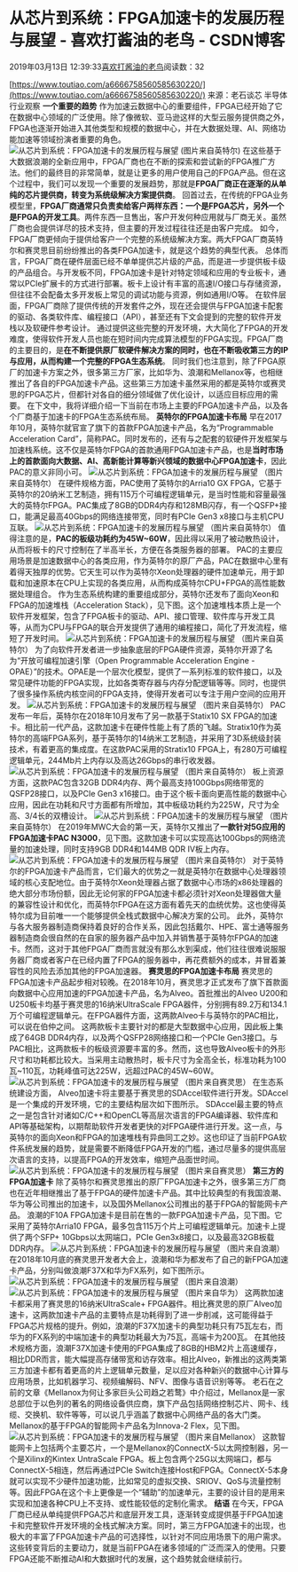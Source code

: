 
# 从芯片到系统：FPGA加速卡的发展历程与展望 - 喜欢打酱油的老鸟 - CSDN博客


2019年03月13日 12:39:33[喜欢打酱油的老鸟](https://me.csdn.net/weixin_42137700)阅读数：32


[https://www.toutiao.com/a6666758560585630220/](https://www.toutiao.com/a6666758560585630220/)
来源：老石谈芯 半导体行业观察
**一个重要的趋势**
作为加速云数据中心的重要组件，FPGA已经开始了它在数据中心领域的广泛使用。除了像微软、亚马逊这样的大型云服务提供商之外，FPGA也逐渐开始进入其他类型和规模的数据中心，并在大数据处理、AI、网络功能加速等领域扮演者重要的角色。
![从芯片到系统：FPGA加速卡的发展历程与展望](http://p1.pstatp.com/large/pgc-image/29fb5d72ea6e4c16876224c724e6c4eb)
(图片来自英特尔)
在这些基于大数据浪潮的全新应用中，FPGA厂商也在不断的探索和尝试新的FPGA推广方法。他们的最终目的非常简单，就是让更多的用户使用自己的FPGA产品。但在这个过程中，我们可以发现一个重要的发展趋势，那就是**FPGA厂商正在逐渐的从单纯的芯片提供商，转变为系统级解决方案提供商**。
回首过去，在传统的FPGA业务模型里，**FPGA厂商通常只负责卖给客户两样东西：一个是FPGA芯片，另外一个是FPGA的开发工具**。两件东西一旦售出，客户开发何种应用就与厂商无关。虽然厂商也会提供详尽的技术支持，但主要的开发过程往往还是由客户完成。
如今，FPGA厂商更倾向于提供给客户一个完整的系统级解决方案。两大FPGA厂商英特尔和赛灵思目前纷纷推出的各类FPGA加速卡，就是这个趋势的典型代表。
总体而言，FPGA厂商在硬件层面已经不单单提供芯片级的产品，而是进一步提供板卡级的产品组合。与开发板不同，FPGA加速卡是针对特定领域和应用的专业板卡，通常以PCIe扩展卡的方式进行部署。板卡上设计有丰富的高速I/O接口与存储资源，但往往不会配备太多开发板上常见的调试功能与资源，例如通用I/O等。
在软件层面，FPGA厂商除了提供传统的开发套件之外，现在还会提供与FPGA加速卡配套的驱动、各类软件库、编程接口（API），甚至还有下文会提到的完整的软件开发栈以及软硬件参考设计。
通过提供这些完整的开发环境，大大简化了FPGA的开发难度，使得软件开发人员也能在短时间内完成算法模型的FPGA实现。FPGA厂商的主要目的，是**在不断提供原厂软硬件解决方案的同时，也在不断吸收第三方的IP与应用，从而构建一个完整的FPGA生态系统**。
同时我们也注意到，除了FPGA原厂的加速卡方案之外，很多第三方厂家，比如华为、浪潮和Mellanox等，也相继推出了各自的FPGA加速卡产品。这些第三方加速卡虽然采用的都是英特尔或赛灵思的FPGA芯片，但都针对各自的细分领域做了优化设计，以适应目标应用的需要。
在下文中，我将详细介绍一下当前在市场上主要的FPGA加速卡产品，以及各个厂商基于加速卡的FPGA生态系统布局。
**英特尔的FPGA加速卡布局**
早在2017年10月，英特尔就官宣了旗下的首款FPGA加速卡产品，名为“Programmable Acceleration Card”，简称PAC。同时发布的，还有与之配套的软硬件开发框架与加速栈系统。这不仅是英特尔FPGA的首款通用FPGA加速卡产品，也是**当时市场上的首款面向大数据、AI、高新能计算等新兴领域的数据中心FPGA加速卡**，因此PAC的意义非同小可。
![从芯片到系统：FPGA加速卡的发展历程与展望](http://p1.pstatp.com/large/pgc-image/8a8f213b548940798f4208e5a6ab676f)
（图片来自英特尔）
在硬件规格方面，PAC使用了英特尔的Arria10 GX FPGA，它基于英特尔的20纳米工艺制造，拥有115万个可编程逻辑单元，是当时性能和容量最强大的英特尔FPGA。PAC集成了8GB的DDR4内存和128MB闪存，有一个QSFP+接口，能满足最高40Gbps的网络连接带宽，同时有PCIe Gen3 x8接口与主机CPU互联。
![从芯片到系统：FPGA加速卡的发展历程与展望](http://p1.pstatp.com/large/pgc-image/3536a03347bb48249e668e61204f5fb2)
（图片来自英特尔）
值得注意的是，**PAC的板级功耗约为45W~60W**，因此得以采用了被动散热设计，从而将板卡的尺寸控制在了半高半长，方便在各类服务器的部署。
PAC的主要应用场景是加速数据中心的各类应用，作为英特尔的原厂产品，PAC在数据中心里有着得天独厚的优势。它天生可以作为英特尔Xeon处理器的硬件加速单元，用于卸载和加速原本在CPU上实现的各类应用，从而构成英特尔CPU+FPGA的高性能数据处理组合。
作为生态系统构建的重要组成部分，英特尔还发布了面向Xeon和FPGA的加速堆栈（Acceleration Stack），见下图。这个加速堆栈本质上是一个软件开发框架，包含了FPGA板卡的驱动、API、接口管理、软件库与开发工具等，从而为CPU与FPGA的联合开发提供了通用的编程接口，简化了开发流程，缩短了开发时间。
![从芯片到系统：FPGA加速卡的发展历程与展望](http://p1.pstatp.com/large/pgc-image/123b5e2b0a234d3ba699ee9711d9485c)
（图片来自英特尔）
为了向软件开发者进一步抽象底层的FPGA硬件资源，英特尔开源了名为“开放可编程加速引擎（Open Programmable Acceleration Engine - OPAE）”的技术。OPAE是一个层次化模型，提供了一系列标准的软件接口，以及常见硬件功能的FPGA实现，比如各类寄存器与内存分配逻辑等等。同时，也提供了很多操作系统内核空间的FPGA支持，使得开发者可以专注于用户空间的应用开发。
![从芯片到系统：FPGA加速卡的发展历程与展望](http://p1.pstatp.com/large/pgc-image/274dec83353843dea8f32210d27f9c18)
（图片来自英特尔）
PAC发布一年后，英特尔在2018年10月发布了另一款基于Statix10 SX FPGA的加速卡。相比前一代产品，这款加速卡在硬件性能上有了质的飞越。Stratix10作为英特尔的高端FPGA系列，基于英特尔的14纳米工艺制造，并采用了3D系统级封装技术，有着更高的集成度。在这款PAC采用的Stratix10 FPGA上，有280万可编程逻辑单元，244Mb片上内存以及高达26Gbps的串行收发器。
![从芯片到系统：FPGA加速卡的发展历程与展望](http://p1.pstatp.com/large/pgc-image/a6d985017ed6461292c1195ca701575e)
（图片来自英特尔）
板上资源方面，这款PAC包含32GB DDR4内存、两个最高支持100Gbps网络带宽的QSFP28接口，以及PCIe Gen3 x16接口。由于这个板卡面向更高性能的数据中心应用，因此在功耗和尺寸方面都有所增加，其中板级功耗约为225W，尺寸为全高、3/4长的双槽设计。
![从芯片到系统：FPGA加速卡的发展历程与展望](http://p1.pstatp.com/large/pgc-image/7373baff747a4867b680a58b89e0e1a4)
（图片来自英特尔）
在2019年MWC大会的第一天，英特尔又推出了**一款针对5G应用的FPGA加速卡PAC N3000**，见下图。这款加速卡可以实现高达100Gbps的网络流量的加速处理，同时支持9GB DDR4和144MB QDR IV板上内存。
![从芯片到系统：FPGA加速卡的发展历程与展望](http://p3.pstatp.com/large/pgc-image/9e7dc33145174a1485f70334d29920f2)
（图片来自英特尔）
对于英特尔的FPGA加速卡产品而言，它们最大的优势之一就是英特尔在数据中心处理器领域的核心支配地位。由于英特尔Xeon处理器占据了数据中心市场的x86处理器的绝大部分市场份额，因此无论何家的FPGA加速卡都必须针对Xeon处理器做大量的兼容性设计和优化，而英特尔FPGA在这方面有着先天的血统优势。这也使得英特尔成为目前唯一一个能够提供全栈式数据中心解决方案的公司。
此外，英特尔与各大服务器制造商保持着良好的合作关系，因此包括戴尔、HPE、富士通等服务器制造商会很自然的在自家的服务器产品中加入并销售基于英特尔FPGA的加速卡。然而，这对于其他FPGA厂商而言就没有那么水到渠成，他们往往很难说服服务器厂商或者客户在已经内置了FPGA的服务器中，再花费额外的成本，并冒着兼容性的风险去添加其他的FPGA加速器。
**赛灵思的FPGA加速卡布局**
赛灵思的FPGA加速卡产品起步相对较晚。在2018年10月，赛灵思才正式发布了旗下首款面向数据中心应用加速的FPGA加速卡产品，名为Alveo。首批推出的Alveo U200和U250板卡均基于赛灵思的16纳米UltraScale FPGA器件，分别拥有89.2万和134.1万个可编程逻辑单元。在FPGA器件方面，这两款Alveo卡与英特尔的PAC相比，可以说在伯仲之间。
这两款板卡主要针对的都是大型数据中心应用，因此板上集成了64GB DDR4内存，以及两个QSFP28网络接口和一个PCIe Gen3接口。与PAC相比，这两款板卡的板级资源要丰富的多。然而，这也导致Alveo板卡的外形尺寸和功耗都比较大。当采用主动散热时，板卡尺寸为全高全长，标准功耗为100瓦~110瓦，功耗峰值可达225W，远超过PAC的45W~60W。
![从芯片到系统：FPGA加速卡的发展历程与展望](http://p3.pstatp.com/large/pgc-image/ff5713d637d34b3591ac0259f25f861f)
（图片来自赛灵思）
在生态系统建设方面， Alveo加速卡将主要基于赛灵思的SDAccel软件进行开发。SDAccel是一个集成的开发环境，它的主要结构层次如下图所示。
SDAccel最主要的特点之一是包含针对诸如C/C++和OpenCL等高层次语言的FPGA编译器、软件库和API等基础架构，以期帮助软件开发者更快的对FPGA硬件进行开发。这一点，与英特尔的面向Xeon和FPGA的加速堆栈有异曲同工之妙。这也印证了当前FPGA软件系统发展的趋势，就是需要不断降低FPGA开发的门槛，通过尽量多的提供高层次语言的支持，以提高FPGA的开发效率，缩短产品面世时间。
![从芯片到系统：FPGA加速卡的发展历程与展望](http://p9.pstatp.com/large/pgc-image/5b9c20fa29174f469e2626dfcdd65abe)
（图片来自赛灵思）
**第三方的FPGA加速卡**
除了英特尔和赛灵思推出的原厂FPGA加速卡之外，很多第三方厂商也在近年相继推出了基于FPGA的硬件加速卡产品。其中比较典型的有我国浪潮、华为等公司推出的加速卡，以及国外Mellanox公司推出的基于FPGA的智能网卡产品。
浪潮的F10A FPGA加速卡是目前在售的一款FPGA加速卡产品，见下图。它采用了英特尔Arria10 FPGA，最多包含115万个片上可编程逻辑单元。加速卡上提供了两个SFP+ 10Gbps以太网端口，PCIe Gen3x8接口，以及最高32GB板载DDR内存。
![从芯片到系统：FPGA加速卡的发展历程与展望](http://p1.pstatp.com/large/pgc-image/b6f9954113de462f81b4f3b683f2e71a)
（图片来自浪潮）
在2018年10月底的赛灵思开发者大会上，浪潮和华为都发布了自己的新FPGA加速卡产品，分别叫做浪潮F37X和华为FX系列，如下图所示。
![从芯片到系统：FPGA加速卡的发展历程与展望](http://p3.pstatp.com/large/pgc-image/06f1a352af7a4bbcb021d52ff40e74bb)
（图片来自浪潮）
![从芯片到系统：FPGA加速卡的发展历程与展望](http://p1.pstatp.com/large/pgc-image/537b2d32c13b4b2090d0da875af655a7)
（图片来自华为）
这两款加速卡都采用了赛灵思的16纳米UltraScale+ FPGA器件。相比赛灵思的原厂Alveo加速卡，这两款加速卡产品的主要特点是功耗得到了进一步削减，这可能得益于FPGA芯片规格的提升。例如，浪潮的F37X加速卡的典型功耗只有75瓦左右，而华为的FX系列的中端加速卡的典型功耗最大为75瓦，高端卡为200瓦。
在其他技术规格方面，浪潮F37X加速卡使用的FPGA集成了8GB的HBM2片上高速缓存，相比DDR而言，能大幅提高存储带宽和访存效率。相比Alveo，新推出的这两类第三方加速卡都有着更高的片上逻辑单元数量，足以应对各种新兴的数据中心计算与应用场景，比如机器学习、视频编解码、NFV、图像与语音识别等等。
老石在之前的文章《Mellanox为何让多家巨头公司趋之若鹜》中介绍过，Mellanox是一家总部位于以色列的著名的网络设备供应商，旗下产品包括网络控制芯片、网卡、线缆、交换机、软件等等，可以说几乎涵盖了数据中心网络产品的各大门类。Mellanox的基于FPGA的智能网卡产品名为Innova-2 Flex，见下图。
![从芯片到系统：FPGA加速卡的发展历程与展望](http://p1.pstatp.com/large/pgc-image/54145adb947d42cb89e7ade85a2f227d)
（图片来自Mellanox）
这款智能网卡上包括两个主要芯片，一个是Mellanox的ConnectX-5以太网控制器，另一个是Xilinx的Kintex UntraScale FPGA。板上包含两个25G以太网端口，都与ConnectX-5相连，然后再通过PCIe Switch连接Host和FPGA。ConnectX-5本身就可以实现不少硬件加速功能，比如常见的虚拟交换、SRIOV、QoS与流量控制等。因此FPGA在这个卡上更像是一个“辅助”的加速单元，主要的设计目的是用来实现和加速各种CPU上不支持、或性能较低的定制化需求。
**结语**
在今天，FPGA厂商已经从单纯提供FPGA芯片和底层开发工具，逐渐转变成提供基于FPGA加速卡和完整软件开发环境的全栈式解决方案。同时，第三方FPGA加速卡的出现，也极大的丰富了FPGA加速卡产品的可选择性，以针对不同应用场景下的用户需求。
这些转变背后的主要动力，就是当前FPGA在诸多领域的广泛而深入的使用。只要FPGA还能不断推动AI和大数据时代的发展，这个趋势就会继续前行。

